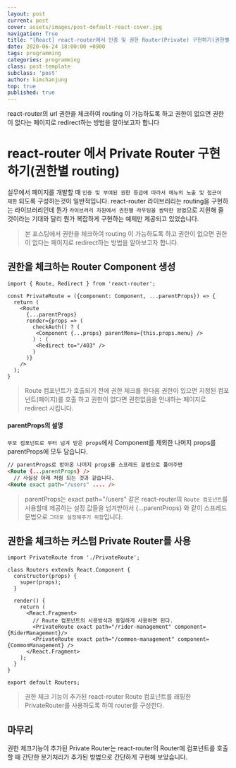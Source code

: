 ```yaml
---
layout: post
current: post
cover: assets/images/post-default-react-cover.jpg
navigation: True
title: "[React] react-router에서 인증 및 권한 Router(Private) 구현하기(권한별 routing)"
date: 2020-06-24 18:00:00 +0900
tags: programming
categories: programming
class: post-template
subclass: 'post'
author: kimchanjung
top: true
published: true
---
```


react-router의 url 권한을 체크하여 routing 이 가능하도록 하고 권한이 없으면 권한이 없다는 페이지로 redirect하는 방법을 알아보고자 합니다

# react-router 에서 Private Router 구현하기(권한별 routing)
실무에서 페이지를 개발할 때 `인증 및 부여된 권한 등급에 따라서 메뉴의 노출 및 접근이 제한` 되도록 구성하는것이 일반적입니다. 
react-router 라이브러리는 routing을 구현하는 라이브러리인데 뭔가 `라이브러리 차원에서 권한별 라우팅을 쌈박한 방법`으로 지원해 줄 것이라는 기대와 달리 뭔가 복잡하게 구현하는 예제만 제공되고 있었습니다. 
> 본 포스팅에서 권한을 체크하여 routing 이 가능하도록 하고 권한이 없으면 권한이 없다는 페이지로 redirect하는 방법을 알아보고자 합니다.


## 권한을 체크하는 Router Component 생성
```react
import { Route, Redirect } from 'react-router';

const PrivateRoute = ({component: Component, ...parentProps}) => {
  return (
    <Route
      {...parentProps}
      render={props => (
        checkAuth() ? (
         <Component {...props} parentMenu={this.props.menu} />
        ) : (
         <Redirect to="/403" />
        )
      )}
    />
  );
}
```
> Route 컴포넌트가 호출되기 전에 권한 체크를 한다음 권한이 있으면 지정된 컴포넌트(페이지)를 호출 하고 권한이 없다면 권한없음을 안내하는 페이지로 redirect 시킵니다.  

#### parentProps의 설명
`부모 컴포넌트로 부터 넘겨 받은 props`에서 Component를 제외한 나머지 props를 parentProps에 모두 담습니다.    
```html
// parentProps로 받아온 나머지 props를 스프레드 문법으로 풀어주면
<Route {...parentProps} />
  // 사실상 아래 처럼 되는 것과 같습니다.
<Route exact path="/users" .... />
```
> parentProps는 exact path="/users" 같은 react-router의 `Route 컴포넌트`를 사용할때 제공하는 설정 값들을 넘겨받아서 {...parentProps} 와 같이 스프레드 문법으로 `그대로 설정해주기 위함`입니다. 

## 권한을 체크하는 커스텀 Private Router를 사용
```react
import PrivateRoute from './PrivateRoute';

class Routers extends React.Component {
  constructor(props) {
    super(props);
  }

  render() {
    return (
      <React.Fragment>
        // Route 컴포넌트의 사용방식과 동일하게 사용하면 된다.
        <PrivateRoute exact path="/rider-management" component={RiderManagement}/>
        <PrivateRoute exact path="/common-management" component={CommonManagement} />
      </React.Fragment>
    );
  }
}

export default Routers;
```
> 권한 체크 기능이 추가된 react-router Route 컴포넌트를 래핑한 PrivateRouter를 사용하도록 하여 router를 구성한다. 

## 마무리
권한 체크기능이 추가된 Private Router는 react-router의 Router에 컴포넌트를 호출할 때 간단한 분기처리가 추가된 방법으로 간단하게 구현해 보았습니다.